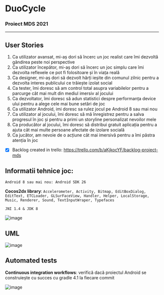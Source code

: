 # DuoCycle
### Proiect MDS 2021
---
## User Stories
1. Ca utilizator avansat, mi-aș dori să încerc un joc realist care îmi dezvoltă gândirea peste noi perspective
2. Ca utilizator începător, mi-aș dori să încerc un joc simplu care îmi dezvolta reflexele ce pot fi folositoare și în viața reală
3. Ca designer, mi-aș dori să dezvolt hărți ieșite din comunul zilnic pentru a dezvolta interes publicului ce trăiește izolat social
4. Ca tester, îmi doresc să am control total asupra variabilelor pentru a parcurge cât mai mult din mediul imersiv al jocului
5. Ca dezvoltator, îmi doresc să adun statistici despre performanța device ului pentru a alege cele mai bune setări de joc
6. Ca utilizator Android, imi doresc sa rulez jocul pe Android 8 sau mai nou
7. Ca utilizator al jocului, îmi doresc să mă înregistrez pentru a salva progresul în joc și pentru a primi un storyline personalizat nevoilor mele
8. Ca producător al jocului, îmi doresc să distribui gratuit aplicația pentru a ajuta cât mai multe persoane afectate de izolare socială
9. Ca jucător, am nevoie de o acțiune cât mai imersivă pentru a îmi păstra atenția în joc


- [x] Backlog created in trello: https://trello.com/b/aKjkocYF/backlog-proiect-mds

## Informatii tehnice joc:

` Android 8 sau mai nou: Android SDK 26 `

**Cocos2dx library**: `Accelerometer, Activity, Bitmap, EditBoxDialog, EditText, ETCLoader, GLSurFaceView, Handler, Helper, LocalStorage, Music, Renderer, Sound, TextInputWraper, Typefaces `

` JNI 1.4 & JDK 8 `

![image](https://user-images.githubusercontent.com/19687103/121817176-66f6c900-cc88-11eb-86ad-2d83264c13f4.png)

## UML

![image](https://raw.githubusercontent.com/Ursawarlord/DuoCycle/main/uml/uml_2.png)

## Automated tests

**Continuous integration workflows**: verifică dacă proiectul Android se construiește cu succes cu gradle 4.1 la fiecare commit

![image](https://user-images.githubusercontent.com/19687103/121850763-ec649280-ccf5-11eb-879e-bae908848abb.png)

